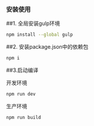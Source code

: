 ### 安装使用
##1. 全局安装gulp环境

```bash
npm install --global gulp
```

##2. 安装package.json中的依赖包

```bash
npm i
```
##3.启动编译

开发环境
```bash
npm run dev
```
生产环境
```bash
npm run build
```